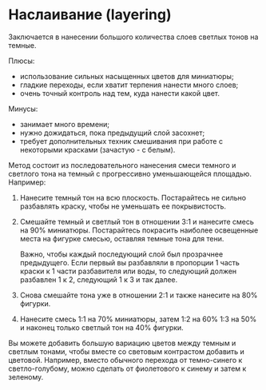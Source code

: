 # Наслаивание (layering)

Заключается в нанесении большого количества слоев
светлых тонов на темные.

Плюсы:

- использование сильных насыщенных цветов для миниатюры;
- гладкие переходы, если хватит терпения нанести много слоев;
- очень точный контроль над тем, куда нанести какой цвет.

Минусы:

- занимает много времени;
- нужно дожидаться, пока предыдущий слой засохнет;
- требует дополнительных техник смешивания при работе с некоторыми красками (зачастую - с белым).

Метод состоит из последовательного нанесения смеси темного и светлого тона на темный с прогрессивно уменьшающейся площадью. Например:

1. Нанесите темный тон на всю плоскость. Постарайтесь не сильно разбавлять краску, чтобы не уменьшать ее покрывистость.
2. Смешайте темный и светлый тон в отношении 3:1 и нанесите смесь на 90% миниатюры. Постарайтесь покрасить наиболее освещенные места на фигурке смесью, оставляя темные тона для тени.
    
    Важно, чтобы каждый последующий слой был прозрачнее предыдущего. Если первый вы разбавляли в пропорции 1 часть краски к 1 части разбавителя или воды, то следующий должен разбавлен 1 к 2, следующий 1 к 3 и так далее.
    
3. Снова смешайте тона уже в отношении 2:1 и также нанесите на 80% фигурки.
4. Нанесите смесь 1:1 на 70% миниатюры, затем 1:2 на 60% 1:3 на 50% и наконец только светлый тон на 40% фигурки.

Вы можете добавить большую вариацию цветов между темным и светлым тонами, чтобы вместе со световым контрастом добавить и цветовой. Например, вместо обычного перехода от темно-синего к светло-голубому, можно сделать от фиолетового к синему и затем к зеленому.